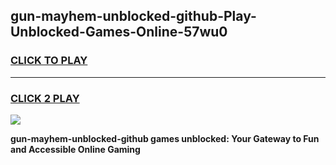 
## gun-mayhem-unblocked-github-Play-Unblocked-Games-Online-57wu0
<h3>
<a href="https://premium76.site?title=gun-mayhem-unblocked-github&ref=25A">CLICK TO PLAY</a></h3>
<hr>

<h3>
<a href="https://premium76.site?title=gun-mayhem-unblocked-github&ref=25A">CLICK 2 PLAY</a>
  
</h3>

<a href="https://premium76.site?title=gun-mayhem-unblocked-github&ref=25A"><img src="https://clearcache.store/games.png"></a>


**gun-mayhem-unblocked-github games unblocked: Your Gateway to Fun and Accessible Online Gaming**
